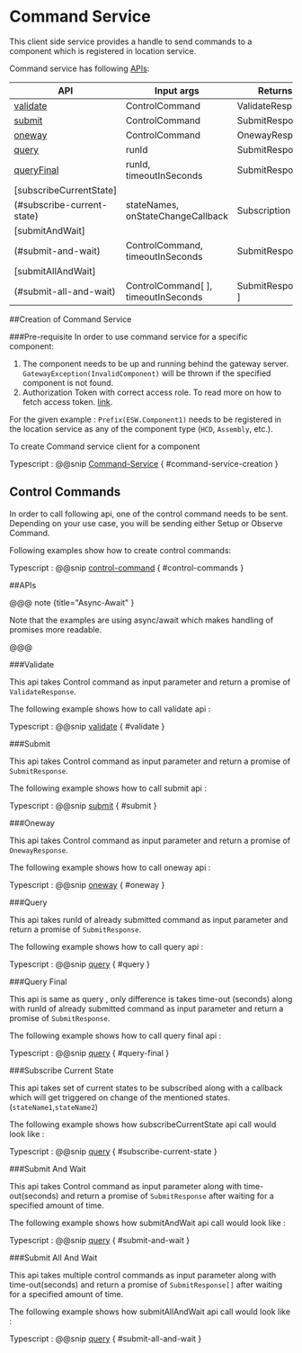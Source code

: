 # Command Service
This client side service provides a handle to send commands to a component which is registered in location service.

Command service has following [APIs](#apis):

|        API                |      Input args                       |          Returns           |     
| ------------------------- | ------------------------------------- | ---------------------------
| [validate](#validate)     |   ControlCommand                      |     ValidateResponse       |   
| [submit](#submit)         |   ControlCommand                      |     SubmitResponse         |                               
| [oneway](#oneway)         |   ControlCommand                      |     OnewayResponse         | 
| [query](#query)           |   runId                               |     SubmitResponse         |
| [queryFinal](#query-final) |   runId, timeoutInSeconds             |     SubmitResponse         |
| [subscribeCurrentState]
  (#subscribe-current-state)  |   stateNames, onStateChangeCallback   |     Subscription           |
| [submitAndWait]
   (#submit-and-wait)         |   ControlCommand, timeoutInSeconds    |     SubmitResponse         |          
| [submitAllAndWait]
  (#submit-all-and-wait)       |   ControlCommand[ ], timeoutInSeconds |     SubmitResponse[ ]      |


##Creation of Command Service

###Pre-requisite
In order to use command service for a specific component:

  1. The component needs to be up and running behind the gateway server.
    `GatewayException(InvalidComponent)` will be thrown if the specified component is not found.
  2. Authorization Token with correct access role. 
     To read more on how to fetch access token. [link](../../aas/csw-aas-js.html).
          
For the given example : `Prefix(ESW.Component1)` needs to be registered in the location service as any of the component type (`HCD`, `Assembly`, etc.).

To create Command service client for a component

Typescript
:   @@snip [Command-Service](../../../../../example/src/documentation/command/CommandExamples.ts) { #command-service-creation }

## Control Commands
   In order to call following api, one of the control command needs to be sent. Depending on your use case, you will be sending either Setup or Observe Command.
   
   Following examples show how to create control commands:

Typescript
:   @@snip [control-command](../../../../../example/src/documentation/command/CommandExamples.ts) { #control-commands }

##APIs

@@@ note {title="Async-Await" }

Note that the examples are using async/await which makes handling of promises more readable.

@@@

###Validate

  This api takes Control command as input parameter and return a promise of `ValidateResponse`.
   
  The following example shows how to call validate api :
   
Typescript
:   @@snip [validate](../../../../../example/src/documentation/command/CommandExamples.ts) { #validate }

###Submit
    
  This api takes Control command as input parameter and return a promise of `SubmitResponse`.
  
  The following example shows how to call submit api :
   
Typescript
:   @@snip [submit](../../../../../example/src/documentation/command/CommandExamples.ts) { #submit }


###Oneway
    
  This api takes Control command as input parameter and return a promise of `OnewayResponse`.
   
  The following example shows how to call oneway api :
   
Typescript
:   @@snip [oneway](../../../../../example/src/documentation/command/CommandExamples.ts) { #oneway }

###Query
    
  This api takes runId of already submitted command as input parameter and return a promise of `SubmitResponse`.
   
  The following example shows how to call query api :
   
Typescript
:   @@snip [query](../../../../../example/src/documentation/command/CommandExamples.ts) { #query }

###Query Final
    
  This api is same as query , only difference is takes time-out (seconds) along with runId of already submitted command as input parameter and return a promise of `SubmitResponse`.
   
  The following example shows how to call query final api :
   
Typescript
:   @@snip [query](../../../../../example/src/documentation/command/CommandExamples.ts) { #query-final }

###Subscribe Current State
    
  This api takes set of current states to be subscribed along with a callback which will get triggered on change of the mentioned states.(`stateName1`,`stateName2`) 
   
  The following example shows how subscribeCurrentState api call would look like :
   
Typescript
:   @@snip [query](../../../../../example/src/documentation/command/CommandExamples.ts) { #subscribe-current-state }

###Submit And Wait
    
  This api takes Control command as input parameter along with time-out(seconds) and return a promise of `SubmitResponse` after waiting for a specified amount of time.
  
  The following example shows how submitAndWait api call would look like :
   
Typescript
:   @@snip [query](../../../../../example/src/documentation/command/CommandExamples.ts) { #submit-and-wait }

###Submit All And Wait
    
  This api takes multiple control commands as input parameter along with time-out(seconds) and return a promise of `SubmitResponse[]` after waiting for a specified amount of time.
  
  The following example shows how submitAllAndWait api call would look like :
   
Typescript
:   @@snip [query](../../../../../example/src/documentation/command/CommandExamples.ts) { #submit-all-and-wait }




